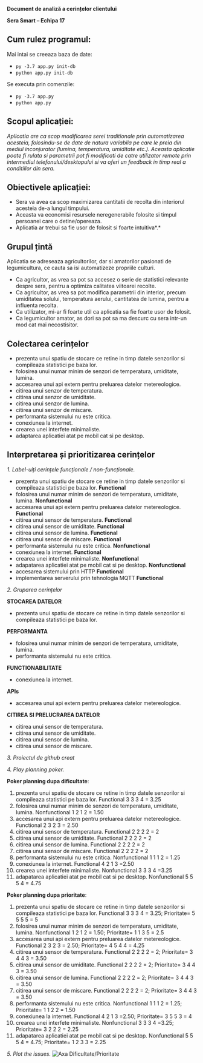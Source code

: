 **Document de analiză a cerințelor clientului**

**Sera Smart – Echipa 17**
## Cum rulez programul:
Mai intai se creeaza baza de date:
- ``py -3.7 app.py init-db``
- ``python app.py init-db``

Se executa prin comenzile:
- ``py -3.7 app.py``
- ``python app.py``

## Scopul aplicației: 
*Aplicatia are ca scop modificarea serei traditionale prin automatizarea acesteia, folosindu-se de date de natura variabila pe care le preia din mediul inconjurator (lumina, temperatura, umiditate etc.). Aceasta aplicatie poate fi rulata si parametrii pot fi modificati de catre utilizator remote prin intermediul telefonului/desktopului si va oferi un feedback in timp real a conditiilor din sera.*

## Obiectivele aplicației:
- Sera va avea ca scop maximizarea cantitatii de recolta din interiorul acesteia de-a lungul timpului.
- Aceasta va economisi resursele neregenerabile folosite si timpul persoanei care o detine/opereaza. 
- Aplicatia ar trebui sa fie usor de folosit si foarte intuitiva*.*


## Grupul țintă
Aplicatia se adreseaza agricultorilor, dar si amatorilor pasionati de legumicultura, ce cauta sa isi automatizeze propriile culturi.

- Ca agricultor, as vrea sa pot sa accesez o serie de statistici relevante despre sera, pentru a optimiza calitatea viitoarei recolte.
- Ca agricultor, as vrea sa pot modifica parametrii din interior, precum umiditatea solului, temperatura aerului, cantitatea de lumina, pentru a influenta recolta. 
- Ca utilizator, mi-ar fi foarte util ca aplicatia sa fie foarte usor de folosit.
- Ca legumicultor amator, as dori sa pot sa ma descurc cu sera intr-un mod cat mai necostisitor.


## Colectarea cerințelor

- prezenta unui spatiu de stocare ce retine in timp datele senzorilor si compileaza statistici pe baza lor.
- folosirea unui numar minim de senzori de temperatura, umiditate, lumina.
- accesarea unui api extern pentru preluarea datelor metereologice.
- citirea unui senzor de temperatura.
- citirea unui senzor de umiditate.
- citirea unui senzor de lumina.
- citirea unui senzor de miscare.
- performanta sistemului nu este critica.
- conexiunea la internet.
- crearea unei interfete minimaliste.
- adaptarea aplicatiei atat pe mobil cat si pe desktop.


## Interpretarea și prioritizarea cerințelor

*1. Label-uiți cerințele funcționale / non-funcționale.* 

- prezenta unui spatiu de stocare ce retine in timp datele senzorilor si compileaza statistici pe baza lor.      **Functional**
- folosirea unui numar minim de senzori de temperatura, umiditate, lumina.  **Nonfunctional**
- accesarea unui api extern pentru preluarea datelor metereologice.  **Functional**
- citirea unui sensor de temperatura.       **Functional**
- citirea unui sensor de umiditate.            **Functional**
- citirea unui sensor de lumina.        **Functional**
- citirea unui sensor de miscare.        **Functional**
- performanta sistemului nu este critica.    **Nonfunctional**
- conexiunea la internet.            **Functional**
- crearea unei interfete minimaliste. **Nonfunctional**
- adapatarea aplicatiei atat pe mobil cat si pe desktop. **Nonfunctional**
- accesarea sistemului prin HTTP  **Functional**
- implementarea serverului prin tehnologia MQTT   **Functional**



*2. Gruparea cerințelor*

**STOCAREA DATELOR**

- prezenta unui spatiu de stocare ce retine in timp datele senzorilor si compileaza statistici pe baza lor.

**PERFORMANTA** 

- folosirea unui numar minim de senzori de temperatura, umiditate, lumina.
- performanta sistemului nu este critica.

**FUNCTIONABILITATE**

- conexiunea la internet.

**APIs**

- accesarea unui api extern pentru preluarea datelor metereologice.

**CITIREA SI PRELUCRAREA DATELOR**

- citirea unui sensor de temperatura.
- citirea unui sensor de umiditate. 
- citirea unui sensor de lumina.        
- citirea unui sensor de miscare. 




*3. Proiectul de github creat* 

*4. Play planning poker.* 

**Poker planning dupa dificultate**:
1. prezenta unui spatiu de stocare ce retine in timp datele senzorilor si compileaza statistici pe baza lor. Functional 3 3 3 4 = 3.25
2. folosirea unui numar minim de senzori de temperatura, umiditate, lumina. Nonfunctional 1 2 1 2 = 1.50
3. accesarea unui api extern pentru preluarea datelor metereologice. Functional 2 3 2 3 = 2.50 
4. citirea unui sensor de temperatura. Functional 2 2 2 2 = 2 
5. citirea unui sensor de umiditate. Functional 2 2 2 2 = 2 
6. citirea unui sensor de lumina. Functional 2 2 2 2 = 2 
7. citirea unui sensor de miscare. Functional 2 2 2 2 = 2 
8. performanta sistemului nu este critica. Nonfunctional 1 1 1 2 = 1.25 
9. conexiunea la internet. Functional 4 2 1 3 =2.50 
10. crearea unei interfete minimaliste. Nonfunctional 3 3 3 4 =3.25 
11. adapatarea aplicatiei atat pe mobil cat si pe desktop. Nonfunctional 5 5 5 4 = 4.75

**Poker planning dupa prioritate**:
1. prezenta unui spatiu de stocare ce retine in timp datele senzorilor si compileaza statistici pe baza lor. Functional 3 3 3 4 = 3.25; Prioritate= 5 5 5 5 = 5 
2. folosirea unui numar minim de senzori de temperatura, umiditate, lumina. Nonfunctional 1 2 1 2 = 1.50; Prioritate= 1 1 3 5 = 2.5 
3. accesarea unui api extern pentru preluarea datelor metereologice. Functional 2 3 2 3 = 2.50; Prioritate= 4 5 4 4 = 4.25 
4. citirea unui sensor de temperatura. Functional 2 2 2 2 = 2; Prioritate= 3 4 4 3 = 3.50
5. citirea unui sensor de umiditate. Functional 2 2 2 2 = 2; Prioritate= 3 4 4 3 = 3.50 
6. citirea unui sensor de lumina. Functional 2 2 2 2 = 2; Prioritate= 3 4 4 3 = 3.50 
7. citirea unui sensor de miscare. Functional 2 2 2 2 = 2; Prioritate= 3 4 4 3 = 3.50 
8. performanta sistemului nu este critica. Nonfunctional 1 1 1 2 = 1.25; Prioritate= 1 1 2 2 = 1.50 
9. conexiunea la internet. Functional 4 2 1 3 =2.50; Prioritate= 3 5 5 3 = 4 
10. crearea unei interfete minimaliste. Nonfunctional 3 3 3 4 =3.25; Prioritate= 3 2 2 2 = 2.25
11. adapatarea aplicatiei atat pe mobil cat si pe desktop. Nonfunctional 5 5 5 4 = 4.75; Prioritate= 1 2 3 3 = 2.25

*5. Plot the issues.* 
![Axa Dificultate/Prioritate](https://cdn.discordapp.com/attachments/899336393657036871/902527635400327198/Screenshot_2021-10-26_150217.png)
